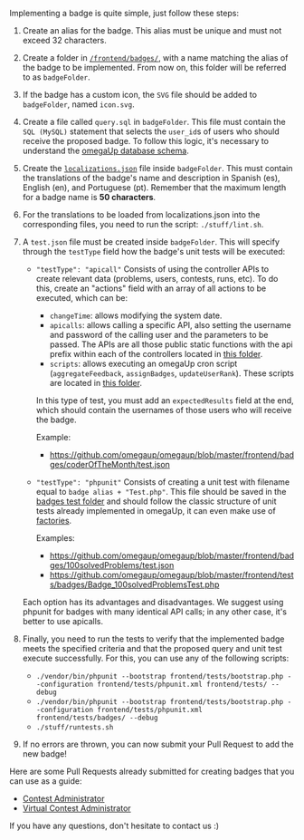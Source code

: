 Implementing a badge is quite simple, just follow these steps:

1. Create an alias for the badge. This alias must be unique and must not exceed 32 characters.

2. Create a folder in [`/frontend/badges/`](https://github.com/omegaup/omegaup/tree/master/frontend/badges), with a name matching the alias of the badge to be implemented. From now on, this folder will be referred to as `badgeFolder`.

3. If the badge has a custom icon, the `SVG` file should be added to `badgeFolder`, named `icon.svg`.

4. Create a file called `query.sql` in `badgeFolder`. This file must contain the `SQL (MySQL)` statement that selects the `user_id`s of users who should receive the proposed badge. To follow this logic, it's necessary to understand the [omegaUp database schema](https://github.com/omegaup/omegaup/blob/master/frontend/database/schema.sql).

5. Create the [`localizations.json`](https://github.com/omegaup/omegaup/blob/master/frontend/badges/legacyUser/localizations.json) file inside `badgeFolder`. This must contain the translations of the badge's name and description in Spanish (es), English (en), and Portuguese (pt). Remember that the maximum length for a badge name is **50 characters**.

6. For the translations to be loaded from localizations.json into the corresponding files, you need to run the script: `./stuff/lint.sh`.

7. A `test.json` file must be created inside `badgeFolder`. This will specify through the `testType` field how the badge's unit tests will be executed:

   - `"testType": "apicall"` Consists of using the controller APIs to create relevant data (problems, users, contests, runs, etc). To do this, create an "actions" field with an array of all actions to be executed, which can be:

        - `changeTime`: allows modifying the system date.
        - `apicalls`: allows calling a specific API, also setting the username and password of the calling user and the parameters to be passed. The APIs are all those public static functions with the api prefix within each of the controllers located in [this folder](https://github.com/omegaup/omegaup/tree/master/frontend/server/controllers).
        - `scripts`: allows executing an omegaUp cron script (`aggregateFeedback`, `assignBadges`, `updateUserRank`). These scripts are located in [this folder](https://github.com/omegaup/omegaup/tree/master/stuff/cron).

        In this type of test, you must add an `expectedResults` field at the end, which should contain the usernames of those users who will receive the badge.

        Example:

      - https://github.com/omegaup/omegaup/blob/master/frontend/badges/coderOfTheMonth/test.json

   - `"testType": "phpunit"` Consists of creating a unit test with filename equal to `badge alias + "Test.php"`. This file should be saved in the [badges test folder](https://github.com/omegaup/omegaup/tree/master/frontend/tests/badges) and should follow the classic structure of unit tests already implemented in omegaUp, it can even make use of [factories](https://github.com/omegaup/omegaup/tree/master/frontend/tests/factories).
       
        Examples:

     - https://github.com/omegaup/omegaup/blob/master/frontend/badges/100solvedProblems/test.json
     - https://github.com/omegaup/omegaup/blob/master/frontend/tests/badges/Badge_100solvedProblemsTest.php

    Each option has its advantages and disadvantages. We suggest using phpunit for badges with many identical API calls; in any other case, it's better to use apicalls.

8. Finally, you need to run the tests to verify that the implemented badge meets the specified criteria and that the proposed query and unit test execute successfully. For this, you can use any of the following scripts:
   - `./vendor/bin/phpunit --bootstrap frontend/tests/bootstrap.php --configuration frontend/tests/phpunit.xml frontend/tests/ --debug`
   - `./vendor/bin/phpunit --bootstrap frontend/tests/bootstrap.php --configuration frontend/tests/phpunit.xml frontend/tests/badges/ --debug`
   - `./stuff/runtests.sh`

9. If no errors are thrown, you can now submit your Pull Request to add the new badge!

Here are some Pull Requests already submitted for creating badges that you can use as a guide:
- [Contest Administrator](https://github.com/omegaup/omegaup/pull/2602/files)
- [Virtual Contest Administrator](https://github.com/omegaup/omegaup/pull/2603/files)

If you have any questions, don't hesitate to contact us :)